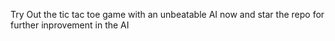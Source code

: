 Try Out the tic tac toe game with an unbeatable AI now and star the repo for further inprovement in the AI
